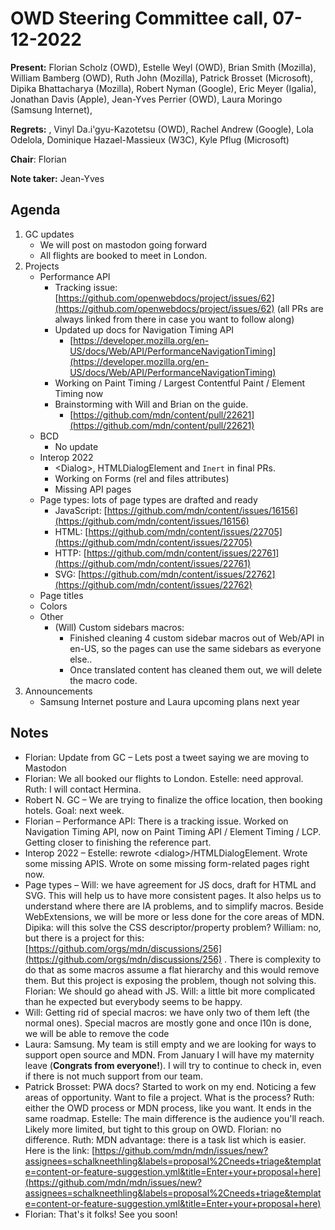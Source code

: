 # OWD Steering Committee call, 07-12-2022

**Present:** Florian Scholz (OWD), Estelle Weyl (OWD), Brian Smith (Mozilla),  William Bamberg (OWD), Ruth John (Mozilla), Patrick Brosset (Microsoft), Dipika Bhattacharya (Mozilla), Robert Nyman (Google), Eric Meyer (Igalia), Jonathan Davis (Apple), Jean-Yves Perrier (OWD), Laura Moringo (Samsung Internet),

**Regrets:** , Vinyl Da.i'gyu-Kazotetsu (OWD), Rachel Andrew (Google), Lola Odelola, Dominique Hazael-Massieux (W3C), Kyle Pflug (Microsoft)

**Chair**: Florian

**Note taker:** Jean-Yves

## Agenda

1. GC updates
    - We will post on mastodon going forward
    - All flights are booked to meet in London.
2. Projects
    - Performance API
        - Tracking issue: [https://github.com/openwebdocs/project/issues/62](https://github.com/openwebdocs/project/issues/62) (all PRs are always linked from there in case you want to follow along)
        - Updated up docs for Navigation Timing API
            - [https://developer.mozilla.org/en-US/docs/Web/API/PerformanceNavigationTiming](https://developer.mozilla.org/en-US/docs/Web/API/PerformanceNavigationTiming)
        - Working on Paint Timing / Largest Contentful Paint / Element Timing now
        - Brainstorming with Will and Brian on the guide.
            - [https://github.com/mdn/content/pull/22621](https://github.com/mdn/content/pull/22621) 
    - BCD
        - No update 
    - Interop 2022
        - &lt;Dialog>, HTMLDialogElement and `Inert` in final PRs.
        - Working on Forms (rel and files attributes)
        - Missing API pages
    - Page types: lots of page types are drafted and ready
        - JavaScript: [https://github.com/mdn/content/issues/16156](https://github.com/mdn/content/issues/16156) 
        - HTML: [https://github.com/mdn/content/issues/22705](https://github.com/mdn/content/issues/22705) 
        - HTTP: [https://github.com/mdn/content/issues/22761](https://github.com/mdn/content/issues/22761) 
        - SVG: [https://github.com/mdn/content/issues/22762](https://github.com/mdn/content/issues/22762) 
    - Page titles
    - Colors
    - Other
        - (Will) Custom sidebars macros:
            - Finished cleaning 4 custom sidebar macros out of Web/API in en-US, so the pages can use the same sidebars as everyone else.. 
            - Once translated content has cleaned them out, we will delete the macro code.
3. Announcements
    - Samsung Internet posture and Laura upcoming plans next year

## Notes

* Florian: Update from GC – Lets post a tweet saying we are moving to Mastodon
* Florian: We all booked our flights to London. Estelle: need approval. Ruth: I will contact Hermina.
* Robert N. GC – We are trying to finalize the office location, then booking hotels. Goal: next week.
* Florian – Performance API: There is a tracking issue. Worked on Navigation Timing API, now on Paint Timing API / Element Timing / LCP. Getting closer to finishing the reference part.
* Interop 2022 – Estelle: rewrote &lt;dialog>/HTMLDialogElement. Wrote some missing APIS. Wrote on some missing form-related pages right now.
* Page types – Will: we have agreement for JS docs, draft for HTML and SVG. This will help us to have more consistent pages. It also helps us to understand where there are IA problems, and to simplify macros. Beside WebExtensions, we will be more or less done for the core areas of MDN. Dipika: will this solve the CSS descriptor/property problem? William: no, but there is a project for this: [https://github.com/orgs/mdn/discussions/256](https://github.com/orgs/mdn/discussions/256) . There is complexity to do that as some macros assume a flat hierarchy and this would remove them. But this project is exposing the problem, though not solving this. Florian: We should go ahead with JS. Will: a little bit more complicated than he expected but everybody seems to be happy.
* Will: Getting rid of special macros: we have only two of them left (the normal ones). Special macros are mostly gone and once l10n is done, we will be able to remove the code
* Laura: Samsung. My team is still empty and we are looking for ways to support open source and MDN. From January I will have my maternity leave (**Congrats from everyone!**). I will try to continue to check in, even if there is not much support from our team.
* Patrick Brosset: PWA docs? Started to work on my end. Noticing a few areas of opportunity. Want to file a project. What is the process? Ruth: either the OWD process or MDN process, like you want. It ends in the same roadmap. Estelle: The main difference is the audience you'll reach. Likely more limited, but tight to this group on OWD. Florian: no difference. Ruth: MDN advantage: there is a task list which is easier. Here is the link: [https://github.com/mdn/mdn/issues/new?assignees=schalkneethling&labels=proposal%2Cneeds+triage&template=content-or-feature-suggestion.yml&title=Enter+your+proposal+here](https://github.com/mdn/mdn/issues/new?assignees=schalkneethling&labels=proposal%2Cneeds+triage&template=content-or-feature-suggestion.yml&title=Enter+your+proposal+here)
* Florian: That's it folks! See you soon!
